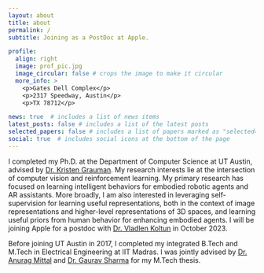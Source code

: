 ```yaml
---
layout: about
title: about
permalink: /
subtitle: Joining as a PostDoc at Apple.

profile:
  align: right
  image: prof_pic.jpg
  image_circular: false # crops the image to make it circular
  more_info: >
    <p>Gates Dell Complex</p>
    <p>2317 Speedway, Austin</p>
    <p>TX 78712</p>

news: true  # includes a list of news items
latest_posts: false # includes a list of the latest posts
selected_papers: false # includes a list of papers marked as "selected={true}"
social: true  # includes social icons at the bottom of the page
---
```


I completed my Ph.D. at the Department of Computer Science at UT Austin, advised by [Dr. Kristen Grauman](http://www.cs.utexas.edu/~grauman/). My research interests lie at the intersection of computer vision and reinforcement learning. My primary research has focused on learning intelligent behaviors for embodied robotic agents and AR assistants. More broadly, I am also interested in leveraging self-supervision for learning useful representations, both in the context of image representations and higher-level representations of 3D spaces, and learning useful priors from human behavior for enhancing embodied agents. I will be joining Apple for a postdoc with [Dr. Vladlen Koltun](http://vladlen.info/) in October 2023.

Before joining UT Austin in 2017, I completed my integrated B.Tech and M.Tech in Electrical Engineering at IIT Madras. I was jointly advised by [Dr. Anurag Mittal](http://www.cse.iitm.ac.in/~amittal/) and [Dr. Gaurav Sharma](http://www.grvsharma.com/research.html) for my M.Tech thesis.
